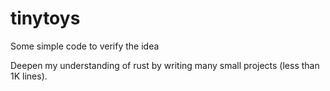 # tinytoys
Some simple code to verify the idea


Deepen my understanding of rust by writing many small projects (less than 1K lines).